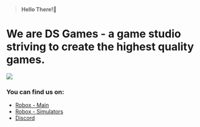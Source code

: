 > **Hello There!👋**

# We are DS Games - a game studio striving to create the highest quality games.

![](https://github-readme-stats-cihqhni4d-spencerdevvs-projects.vercel.app/)

### You can find us on:

- [Robox - Main](https://www.roblox.com/groups/5288207/DS-Games#!/about)
- [Robox - Simulators](https://www.roblox.com/groups/15152230/DS-Simulators#!/about)
- [Discord](https://discord.gg/SGHFPdD9pr)
